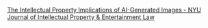 [The Intellectual Property Implications of AI-Generated Images - NYU Journal of Intellectual Property & Entertainment Law ](https://qi.tc/qi/6625)
